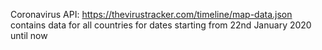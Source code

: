 Coronavirus API:
https://thevirustracker.com/timeline/map-data.json
contains data for all countries for dates starting from 22nd January 2020 until now